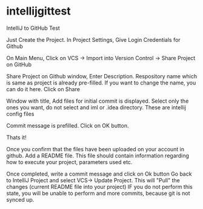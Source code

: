 # intellijgittest
IntelliJ to GitHub Test

Just Create the Project. 
In Project Settings, Give Login Credentials for Github

On Main Menu, Click on VCS -> Import into Version Control -> Share Project on GitHub

Share Project on Github window, Enter Description. Respository name which is same as project is already pre-filled. 
If you want to change the name, you can do it here.
Click on Share

Window with title, Add files for initial commit is displayed. 
Select only the ones you want, do not select and iml or .idea directory. These are intellij config files

Commit message is prefilled.
Click on OK button.

Thats it!

Once you confirm that the files have been uploaded on your account in github. Add a README file. 
This file should contain information regarding how to execute your project, parameters used etc. 

Once completed, write a commit message and click on Ok button
Go back to IntelliJ Project and select VCS-> Update Project. This will "Pull" the changes (current README file into your project)
IF you do not perform this state, you will be unable to perform and more commits, because git is not synced up. 

